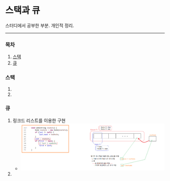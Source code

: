 스택과 큐
======
스터디에서 공부한 부분. 개인적 정리.
- - - -

### 목차
1. [스택](#스택)
2. [큐](#큐)

### 스택
1.
2.

### 큐
1. 링크드 리스트를 이용한 구현
	* ![queue](https://github.com/nara1030/Algorithm/blob/master/study/img/queue.png)
2.